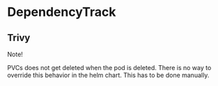 # DependencyTrack

## Trivy

Note!

PVCs does not get deleted when the pod is deleted. There is no way to override this behavior in the helm chart.
This has to be done manually.

